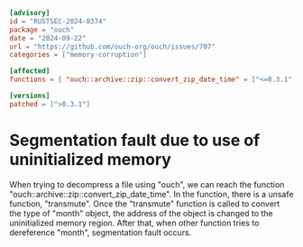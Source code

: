```toml
[advisory]
id = "RUSTSEC-2024-0374"
package = "ouch"
date = "2024-09-22"
url = "https://github.com/ouch-org/ouch/issues/707"
categories = ["memory-corruption"]

[affected]
functions = { "ouch::archive::zip::convert_zip_date_time" = ["<=0.3.1"] }

[versions]
patched = [">0.3.1"]
```
# Segmentation fault due to use of uninitialized memory
When trying to decompress a file using "ouch", we can reach the function "ouch::archive::zip::convert_zip_date_time".
In the function, there is a unsafe function, "transmute". Once the "transmute" function is called to convert the type of "month" object,
the address of the object is changed to the uninitialized memory region. 
After that, when other function tries to dereference "month", segmentation fault occurs.
